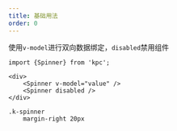 ```yaml
---
title: 基础用法
order: 0
---
```


使用`v-model`进行双向数据绑定，`disabled`禁用组件

```vdt
import {Spinner} from 'kpc';

<div>
    <Spinner v-model="value" />
    <Spinner disabled />
</div>
```

```styl
.k-spinner
    margin-right 20px
```
